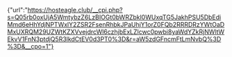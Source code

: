 {"url":"https://hosteagle.club/__cpi.php?s=Q05rb0oxUjA5WmtybzZ6LzBIOGt0bWRZbkl0WUxqTG5JakhPSU5DbEdiMmd6eHhYdjNPTWxlY2ZSR2FsenRhbkJPaUhjY1orZ0FQb2RRRDRzYWtOaDMxUXRQM29UZWtKZXVvejdrcWl6czhjbExLZlcwc0pwbi8yaWdYZkRjNWltWEkvV1FnN3ptdjQ5R3lkdCtEV0d3PT0%3D&r=aW5zdGFncmFtLmNvbQ%3D%3D&__cpo=1"}
